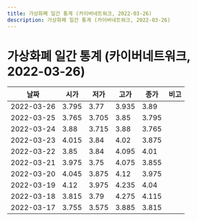 ```yaml
---
title: 가상화폐 일간 통계 (카이버네트워크, 2022-03-26)
description: 가상화폐 일간 통계 (카이버네트워크, 2022-03-26)
---
```


가상화폐 일간 통계 (카이버네트워크, 2022-03-26)
===

|날짜|시가|저가|고가|종가|비고|
|--|--|--|--|--|--|
|2022-03-26|3.795|3.77|3.935|3.89|    |
|2022-03-25|3.765|3.705|3.85|3.795|    |
|2022-03-24|3.88|3.715|3.88|3.765|    |
|2022-03-23|4.015|3.84|4.02|3.875|    |
|2022-03-22|3.85|3.84|4.095|4.01|    |
|2022-03-21|3.975|3.75|4.075|3.855|    |
|2022-03-20|4.045|3.875|4.12|3.975|    |
|2022-03-19|4.12|3.975|4.235|4.04|    |
|2022-03-18|3.815|3.79|4.275|4.115|    |
|2022-03-17|3.755|3.575|3.885|3.815|    |
